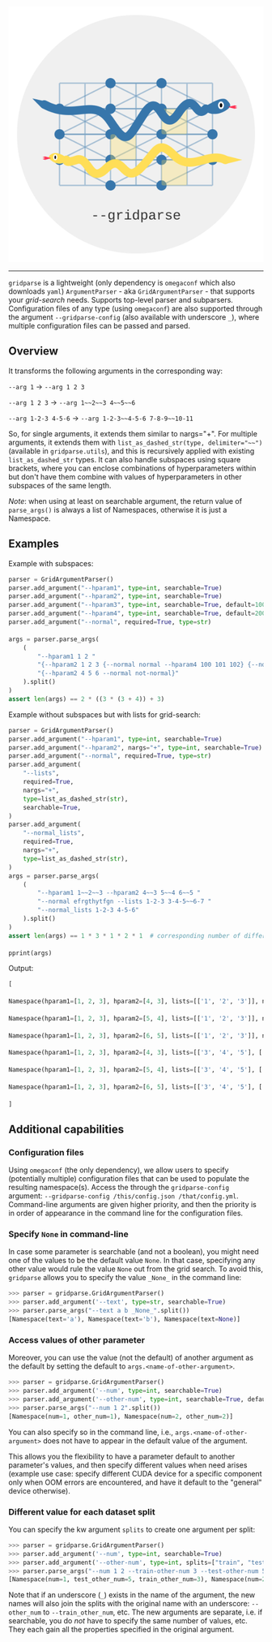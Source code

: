 ![Logo](./media/logo.svg)

***

`gridparse` is a lightweight (only dependency is `omegaconf` which also downloads `yaml`) `ArgumentParser` - aka `GridArgumentParser` - that supports your *grid-search* needs. Supports top-level parser and subparsers. Configuration files of any type (using `omegaconf`) are also supported through the argument `--gridparse-config` (also available with underscore `_`), where multiple configuration files can be passed and parsed.

## Overview

It transforms the following arguments in the corresponding way:

`--arg 1` &rarr; `--arg 1 2 3`

`--arg 1 2 3` &rarr; `--arg 1~~2~~3 4~~5~~6`

`--arg 1-2-3 4-5-6` &rarr; `--arg 1-2-3~~4-5-6 7-8-9~~10-11`

So, for single arguments, it extends them similar to nargs="+". For multiple arguments, it extends them with `list_as_dashed_str(type, delimiter="~~")` (available in `gridparse.utils`), and this is recursively applied with existing `list_as_dashed_str` types. It can also handle subspaces using square brackets, where you can enclose combinations of hyperparameters within but don't have them combine with values of hyperparameters in other subspaces of the same length.

*Note*: when using at least on searchable argument, the return value of `parse_args()` is always a list of Namespaces, otherwise it is just a Namespace.

## Examples

Example with subspaces:

```python
parser = GridArgumentParser()
parser.add_argument("--hparam1", type=int, searchable=True)
parser.add_argument("--hparam2", type=int, searchable=True)
parser.add_argument("--hparam3", type=int, searchable=True, default=1000)
parser.add_argument("--hparam4", type=int, searchable=True, default=2000)
parser.add_argument("--normal", required=True, type=str)

args = parser.parse_args(
    (
        "--hparam1 1 2 "
        "{--hparam2 1 2 3 {--normal normal --hparam4 100 101 102} {--normal maybe --hparam4 200 201 202 203}} "
        "{--hparam2 4 5 6 --normal not-normal}"
    ).split()
)
assert len(args) == 2 * ((3 * (3 + 4)) + 3)
```

Example without subspaces but with lists for grid-search:

```python
parser = GridArgumentParser()
parser.add_argument("--hparam1", type=int, searchable=True)
parser.add_argument("--hparam2", nargs="+", type=int, searchable=True)
parser.add_argument("--normal", required=True, type=str)
parser.add_argument(
    "--lists",
    required=True,
    nargs="+",
    type=list_as_dashed_str(str),
    searchable=True,
)
parser.add_argument(
    "--normal_lists",
    required=True,
    nargs="+",
    type=list_as_dashed_str(str),
)
args = parser.parse_args(
    (
        "--hparam1 1~~2~~3 --hparam2 4~~3 5~~4 6~~5 "
        "--normal efrgthytfgn --lists 1-2-3 3-4-5~~6-7 "
        "--normal_lists 1-2-3 4-5-6"
    ).split()
)
assert len(args) == 1 * 3 * 1 * 2 * 1  # corresponding number of different values in input CL arguments

pprint(args)
```

Output:

```python
[
    
Namespace(hparam1=[1, 2, 3], hparam2=[4, 3], lists=[['1', '2', '3']], normal='efrgthytfgn', normal_lists=[['1', '2', '3'], ['4', '5', '6']]),

Namespace(hparam1=[1, 2, 3], hparam2=[5, 4], lists=[['1', '2', '3']], normal='efrgthytfgn', normal_lists=[['1', '2', '3'], ['4', '5', '6']]),

Namespace(hparam1=[1, 2, 3], hparam2=[6, 5], lists=[['1', '2', '3']], normal='efrgthytfgn', normal_lists=[['1', '2', '3'], ['4', '5', '6']]),

Namespace(hparam1=[1, 2, 3], hparam2=[4, 3], lists=[['3', '4', '5'], ['6', '7']], normal='efrgthytfgn', normal_lists=[['1', '2', '3'], ['4', '5', '6']]),

Namespace(hparam1=[1, 2, 3], hparam2=[5, 4], lists=[['3', '4', '5'], ['6', '7']], normal='efrgthytfgn', normal_lists=[['1', '2', '3'], ['4', '5', '6']]),

Namespace(hparam1=[1, 2, 3], hparam2=[6, 5], lists=[['3', '4', '5'], ['6', '7']], normal='efrgthytfgn', normal_lists=[['1', '2', '3'], ['4', '5', '6']])

]
```

## Additional capabilities

### Configuration files

Using `omegaconf` (the only dependency), we allow users to specify (potentially multiple) configuration files that can be used to populate the resulting namespace(s). Access the through the `gridparse-config` argument: `--gridparse-config /this/config.json /that/config.yml`. Command-line arguments are given higher priority, and then the priority is in order of appearance in the command line for the configuration files.

### Specify `None` in command-line

In case some parameter is searchable (and not a boolean), you might need one of the values to be the default value `None`. In that case, specifying any other value would rule the value `None` out from the grid search. To avoid this, `gridparse` allows you to specify the value `_None_` in the command line:

```python
>>> parser = gridparse.GridArgumentParser()
>>> parser.add_argument('--text', type=str, searchable=True)
>>> parser.parse_args("--text a b _None_".split())
[Namespace(text='a'), Namespace(text='b'), Namespace(text=None)]
```

### Access values of other parameter

Moreover, you can use the value (not the default) of another argument as the default by setting the default to `args.<name-of-other-argument>`.

```python
>>> parser = gridparse.GridArgumentParser()
>>> parser.add_argument('--num', type=int, searchable=True)
>>> parser.add_argument('--other-num', type=int, searchable=True, default="args.num")
>>> parser.parse_args("--num 1 2".split())
[Namespace(num=1, other_num=1), Namespace(num=2, other_num=2)]
```

You can also specify so in the command line, i.e., `args.<name-of-other-argument>` does not have to appear in the default value of the argument.

This allows you the flexibility to have a parameter default to another parameter's values, and then specify different values when need arises (example use case: specify different CUDA device for a specific component only when OOM errors are encountered, and have it default to the "general" device otherwise).

### Different value for each dataset split

You can specify the kw argument `splits` to create one argument per split:

```python
>>> parser = gridparse.GridArgumentParser()
>>> parser.add_argument('--num', type=int, searchable=True)
>>> parser.add_argument('--other-num', type=int, splits=["train", "test"])
>>> parser.parse_args("--num 1 2 --train-other-num 3 --test-other-num 5".split())
[Namespace(num=1, test_other_num=5, train_other_num=3), Namespace(num=2, test_other_num=5, train_other_num=3)]
```

Note that if an underscore (`_`) exists in the name of the argument, the new names will also join the splits with the original name with an underscore: `--other_num` to `--train_other_num`, etc. The new arguments are separate, i.e. if searchable, you do *not* have to specify the same number of values, etc. They each gain all the properties specified in the original argument.
